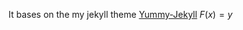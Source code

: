 It bases on the my jekyll theme [Yummy-Jekyll](https://github.com/DONGChuan/Yummy-Jekyll)
$F(x) = y$
